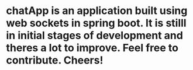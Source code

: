 # chatApp is an application built using web sockets in spring boot. It is stilll in initial stages of development and theres a lot to improve. Feel free to contribute. Cheers!
